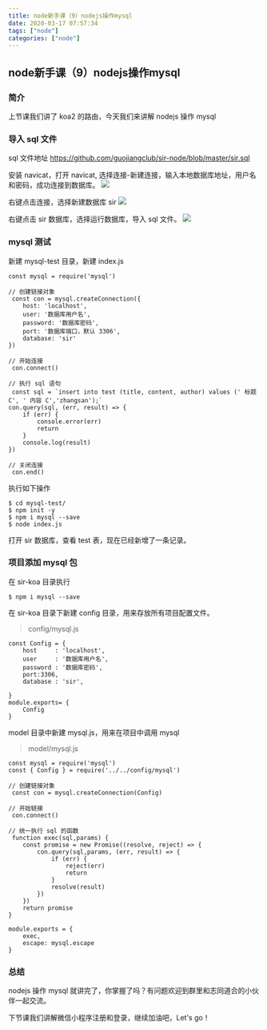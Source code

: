 ```yaml
---
title: node新手课（9）nodejs操作mysql
date: 2020-03-17 07:57:34
tags: ["node"]
categories: ["node"]
---
```


## node新手课（9）nodejs操作mysql

### 简介
上节课我们讲了 koa2 的路由，今天我们来讲解 nodejs 操作 mysql

### 导入 sql 文件
sql 文件地址
https://github.com/guojiangclub/sir-node/blob/master/sir.sql

安装 navicat，打开 navicat, 选择连接-新建连接，输入本地数据库地址，用户名和密码，成功连接到数据库。
![](https://cdn.guojiang.club/FuQJiWpd5-q2ZVzm6hghmJzeIryt)

右键点击连接，选择新建数据库 sir
![](https://cdn.guojiang.club/FgrETE_GzfyWtx0DiUmSRsLCYDTg)

右键点击 sir 数据库，选择运行数据库，导入 sql 文件。
![](https://cdn.guojiang.club/FhTvIFpFIi4U2w9Wr8tRwMALGRz6)

### mysql 测试
新建 mysql-test 目录，新建 index.js
```
const mysql = require('mysql')

// 创建链接对象
 const con = mysql.createConnection({
    host: 'localhost',
    user: '数据库用户名',
    password: '数据库密码',
    port: '数据库端口，默认 3306',
    database: 'sir'
})

// 开始连接
 con.connect()

// 执行 sql 语句
 const sql = `insert into test (title, content, author) values (' 标题 C', ' 内容 C','zhangsan');`
con.query(sql, (err, result) => {
    if (err) {
        console.error(err)
        return
    }
    console.log(result)
})

// 关闭连接
 con.end()
```
执行如下操作

```
$ cd mysql-test/
$ npm init -y
$ npm i mysql --save
$ node index.js
```
打开 sir 数据库，查看 test 表，现在已经新增了一条记录。
### 项目添加 mysql 包
在 sir-koa 目录执行
```
$ npm i mysql --save
```
在 sir-koa 目录下新建 config 目录，用来存放所有项目配置文件。
> config/mysql.js
```
const Config = {
    host     : 'localhost',
    user     : '数据库用户名',
    password : '数据库密码',
    port:3306,
    database : 'sir',
   
}
module.exports= {
    Config
}
```
model 目录中新建 mysql.js，用来在项目中调用 mysql
> model/mysql.js
```
const mysql = require('mysql')
const { Config } = require('../../config/mysql')

// 创建链接对象
 const con = mysql.createConnection(Config)

// 开始链接
 con.connect()

// 统一执行 sql 的函数
 function exec(sql,params) {
    const promise = new Promise((resolve, reject) => {
        con.query(sql,params, (err, result) => {
            if (err) {
                reject(err)
                return
            }
            resolve(result)
        })
    })
    return promise
}

module.exports = {
    exec,
    escape: mysql.escape
}
```
### 总结
nodejs 操作 mysql 就讲完了，你掌握了吗？有问题欢迎到群里和志同道合的小伙伴一起交流。

下节课我们讲解微信小程序注册和登录，继续加油吧，Let's go！
